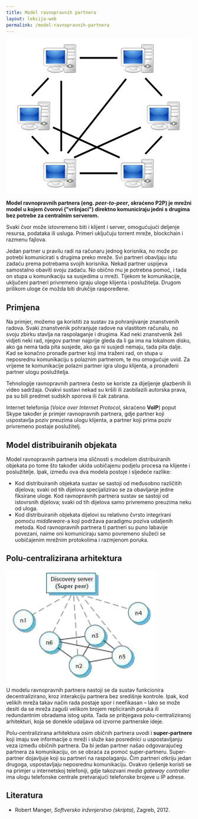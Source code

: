 ```yaml
---
title: Model ravnopravnih partnera
layout: lekcija-web
permalink: /model-ravnopravnih-partnera
---
```


![](/images/koncepti/web/P2P-network.png)

**Model ravnopravnih partnera (eng. *peer-to-peer*, skraćeno P2P) je mrežni model u kojem čvorovi ("vršnjaci") direktno komuniciraju jedni s drugima bez potrebe za centralnim serverom.** 

Svaki čvor može istovremeno biti i klijent i server, omogućujući deljenje resursa, podataka ili usluga. Primeri uključuju torrent mreže, blockchain i razmenu fajlova.

Jedan partner u pravilu radi na računaru jednog korisnika, no može po potrebi komunicirati s drugima preko mreže. Svi partneri obavljaju istu zadaću prema potrebama svojih korisnika. Nekad partner uspijeva samostalno obaviti svoju zadaću. No obično mu je potrebna pomoć, i tada on stupa u komunikaciju sa susjedima u mreži. Tijekom te komunikacije, uključeni partneri privremeno igraju uloge klijenta i poslužitelja. Drugom prilikom uloge će možda biti drukčije raspoređene.

## Primjena

Na primjer, možemo ga koristiti za sustav za pohranjivanje znanstvenih radova. Svaki znanstvenik pohranjuje radove na vlastitom računalu, no svoju zbirku stavlja na raspolaganje i drugima. Kad neki znanstvenik želi vidjeti neki rad, njegov partner najprije gleda da li ga ima na lokalnom disku, ako ga nema tada pita susjede, ako ga ni susjedi nemaju, tada pita dalje. Kad se konačno pronađe partner koji ima traženi rad, on stupa u neposrednu komunikaciju s polaznim partnerom, te mu omogućuje uvid. Za vrijeme te komunikacije polazni partner igra ulogu klijenta, a pronađeni partner ulogu poslužitelja.

Tehnologije ravnopravnih partnera često se koriste za dijeljenje glazbenih ili video sadržaja. Ovakvi sustavi nekad su kršili ili zaobilazili autorska prava, pa su bili predmet sudskih sporova ili čak zabrana.

Internet telefonija (*Voice over Internet Protocol*, skraćeno **VoIP**) poput Skype također je primjer ravnopravnih partnera, gdje partner koji uspostavlja poziv preuzima ulogu klijenta, a partner koji prima poziv privremeno postaje poslužitelj.

## Model distribuiranih objekata

Model ravnopravnih partnera ima sličnosti s modelom distribuiranih objekata po tome što također ukida uobičajenu podjelu procesa na klijente i poslužitelje. Ipak, između ova dva modela postoje i sljedeće razlike:

- Kod distribuiranih objekata sustav se sastoji od međusobno različitih dijelova; svaki od tih dijelova specijalizirao se za obavljanje jedne fiksirane uloge. Kod ravnopravnih partnera sustav se sastoji od istovrsnih dijelova; svaki od tih dijelova samo privremeno preuzima neku od uloga.
- Kod distribuiranih objekata dijelovi su relativno čvrsto integrirani pomoću *middleware*-a koji podržava paradigmu poziva udaljenih metoda. Kod ravnopravnih partnera ti partneri su puno labavije povezani, naime oni komuniciraju samo povremeno služeći se uobičajenim mrežnim protokolima i razmjenom poruka.

## Polu-centralizirana arhitektura

![](/images/koncepti/web/polu-centralizirana-arhitektura.jpg)

U modelu ravnopravnih partnera nastoji se da sustav funkcionira decentralizirano, kroz interakciju partnera bez središnje kontrole. Ipak, kod velikih mreža takav način rada postaje spor i neefikasan – lako se može desiti da se mreža zaguši velikom brojem repliciranih poruka ili redundantnim obradama istog upita. Tada se pribjegava polu-centraliziranoj arhitekturi, koja se donekle udaljava od izvorne partnerske ideje.

Polu-centralizirana arhitektura osim običnih partnera uvodi i **super-partnere** koji imaju sve informacije o mreži i služe kao posrednici u uspostavljanju veza između običnih partnera. Da bi jedan partner našao odgovarajućeg partnera za komunikaciju, on se obraća za pomoć super-partneru. Super-partner dojavljuje koji su partneri na raspolaganju. Čim partneri otkriju jedan drugoga, uspostavljaju neposrednu komunikaciju. Ovakvo rješenje koristi se na primjer u internetskoj telefoniji, gdje takozvani *media gateway controller* ima ulogu telefonske centrale pretvarajući telefonske brojeve u IP adrese.

## Literatura

- Robert Manger, *Softversko inženjerstvo (skripta)*, Zagreb, 2012.
